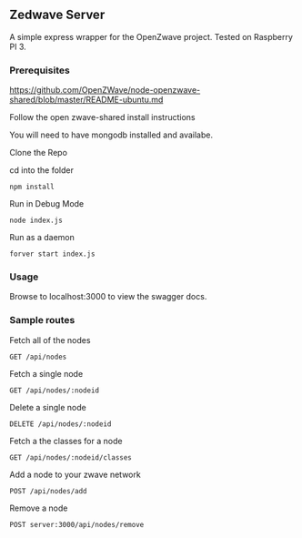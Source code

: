 ## Zedwave Server

A simple express wrapper for the OpenZwave project. Tested on Raspberry PI 3.

### Prerequisites

https://github.com/OpenZWave/node-openzwave-shared/blob/master/README-ubuntu.md

Follow the open zwave-shared install instructions


You will need to have mongodb installed and availabe.

Clone the Repo

cd into the folder

```
npm install
```
Run in Debug Mode

```
node index.js
```

Run as a daemon

```
forver start index.js
```

### Usage


Browse to localhost:3000 to view the swagger docs.


### Sample routes

Fetch all of the nodes

```
GET /api/nodes
```

Fetch a single node
```
GET /api/nodes/:nodeid
```

Delete a single node
```
DELETE /api/nodes/:nodeid
```
Fetch a the classes for a node

```
GET /api/nodes/:nodeid/classes
```

Add a node to your zwave network

```
POST /api/nodes/add
```

Remove a node

```
POST server:3000/api/nodes/remove
```
